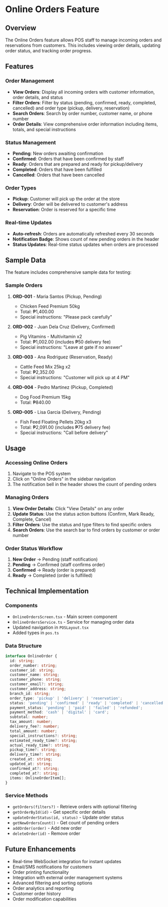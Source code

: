 # Online Orders Feature

## Overview
The Online Orders feature allows POS staff to manage incoming orders and reservations from customers. This includes viewing order details, updating order status, and tracking order progress.

## Features

### Order Management
- **View Orders**: Display all incoming orders with customer information, order details, and status
- **Filter Orders**: Filter by status (pending, confirmed, ready, completed, cancelled) and order type (pickup, delivery, reservation)
- **Search Orders**: Search by order number, customer name, or phone number
- **Order Details**: View comprehensive order information including items, totals, and special instructions

### Status Management
- **Pending**: New orders awaiting confirmation
- **Confirmed**: Orders that have been confirmed by staff
- **Ready**: Orders that are prepared and ready for pickup/delivery
- **Completed**: Orders that have been fulfilled
- **Cancelled**: Orders that have been cancelled

### Order Types
- **Pickup**: Customer will pick up the order at the store
- **Delivery**: Order will be delivered to customer's address
- **Reservation**: Order is reserved for a specific time

### Real-time Updates
- **Auto-refresh**: Orders are automatically refreshed every 30 seconds
- **Notification Badge**: Shows count of new pending orders in the header
- **Status Updates**: Real-time status updates when orders are processed

## Sample Data
The feature includes comprehensive sample data for testing:

### Sample Orders
1. **ORD-001** - Maria Santos (Pickup, Pending)
   - Chicken Feed Premium 50kg
   - Total: ₱1,400.00
   - Special instructions: "Please pack carefully"

2. **ORD-002** - Juan Dela Cruz (Delivery, Confirmed)
   - Pig Vitamins - Multivitamin x2
   - Total: ₱1,002.00 (includes ₱50 delivery fee)
   - Special instructions: "Leave at gate if no answer"

3. **ORD-003** - Ana Rodriguez (Reservation, Ready)
   - Cattle Feed Mix 25kg x2
   - Total: ₱2,352.00
   - Special instructions: "Customer will pick up at 4 PM"

4. **ORD-004** - Pedro Martinez (Pickup, Completed)
   - Dog Food Premium 15kg
   - Total: ₱840.00

5. **ORD-005** - Lisa Garcia (Delivery, Pending)
   - Fish Feed Floating Pellets 20kg x3
   - Total: ₱2,091.00 (includes ₱75 delivery fee)
   - Special instructions: "Call before delivery"

## Usage

### Accessing Online Orders
1. Navigate to the POS system
2. Click on "Online Orders" in the sidebar navigation
3. The notification bell in the header shows the count of pending orders

### Managing Orders
1. **View Order Details**: Click "View Details" on any order
2. **Update Status**: Use the status action buttons (Confirm, Mark Ready, Complete, Cancel)
3. **Filter Orders**: Use the status and type filters to find specific orders
4. **Search Orders**: Use the search bar to find orders by customer or order number

### Order Status Workflow
1. **New Order** → Pending (staff notification)
2. **Pending** → Confirmed (staff confirms order)
3. **Confirmed** → Ready (order is prepared)
4. **Ready** → Completed (order is fulfilled)

## Technical Implementation

### Components
- `OnlineOrdersScreen.tsx` - Main screen component
- `OnlineOrdersService.ts` - Service for managing order data
- Updated navigation in `POSLayout.tsx`
- Added types in `pos.ts`

### Data Structure
```typescript
interface OnlineOrder {
  id: string;
  order_number: string;
  customer_id: string;
  customer_name: string;
  customer_phone: string;
  customer_email?: string;
  customer_address: string;
  branch_id: string;
  order_type: 'pickup' | 'delivery' | 'reservation';
  status: 'pending' | 'confirmed' | 'ready' | 'completed' | 'cancelled';
  payment_status: 'pending' | 'paid' | 'failed' | 'refunded';
  payment_method: 'cash' | 'digital' | 'card';
  subtotal: number;
  tax_amount: number;
  delivery_fee?: number;
  total_amount: number;
  special_instructions?: string;
  estimated_ready_time?: string;
  actual_ready_time?: string;
  pickup_time?: string;
  delivery_time?: string;
  created_at: string;
  updated_at: string;
  confirmed_at?: string;
  completed_at?: string;
  items: OnlineOrderItem[];
}
```

### Service Methods
- `getOrders(filters?)` - Retrieve orders with optional filtering
- `getOrderById(id)` - Get specific order details
- `updateOrderStatus(id, status)` - Update order status
- `getNewOrdersCount()` - Get count of pending orders
- `addOrder(order)` - Add new order
- `deleteOrder(id)` - Remove order

## Future Enhancements
- Real-time WebSocket integration for instant updates
- Email/SMS notifications for customers
- Order printing functionality
- Integration with external order management systems
- Advanced filtering and sorting options
- Order analytics and reporting
- Customer order history
- Order modification capabilities













